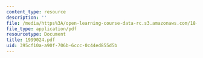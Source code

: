 ```yaml
---
content_type: resource
description: ''
file: /media/https%3A/open-learning-course-data-rc.s3.amazonaws.com/18-996-random-matrix-theory-and-its-applications-spring-2004/395cf10aa90f706b6ccc0c44ed855d5b_1999024.pdf
file_type: application/pdf
resourcetype: Document
title: 1999024.pdf
uid: 395cf10a-a90f-706b-6ccc-0c44ed855d5b
---
```

